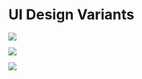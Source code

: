 # UI Design Variants

![](images/Alternate_layout_viewer.png)

![](images/Alternate_layout_source.png)

![](images/Alternate_layout_image.png)
